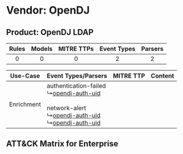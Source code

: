 Vendor: OpenDJ
==============
Product: OpenDJ LDAP
--------------------
| Rules | Models | MITRE TTPs | Event Types | Parsers |
|:-----:|:------:|:----------:|:-----------:|:-------:|
|   0   |   0    |     0      |      2      |    2    |

|  Use-Case  | Event Types/Parsers    | MITRE TTP | Content    |
|:----------:| ---- | --------- | ---- |
| Enrichment |  authentication-failed<br> ↳[opendj-auth-uid](Ps/pC_opendjauthuid.md)<br><br> network-alert<br> ↳[opendj-auth-uid](Ps/pC_opendjauthuid.md)<br> ↳[opendj-auth-uid](Ps/pC_opendjauthuid.md)<br> |    | [](RM/r_m_opendj_opendj_ldap_Enrichment.md) |

ATT&CK Matrix for Enterprise
----------------------------
